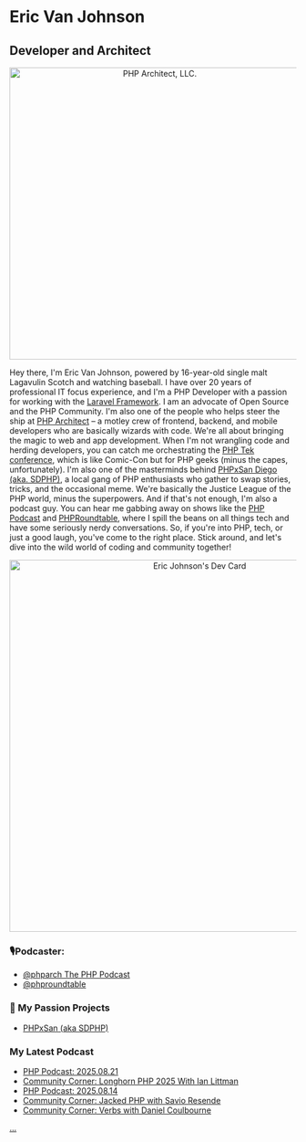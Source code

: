 # Eric Van Johnson
## Developer and Architect

<p align="center">
 <a href="https://phparch.com">
 <img width="512" height="512" alt="PHP Architect, LLC." src="https://github.com/user-attachments/assets/bf461012-4c86-4302-891d-4bdeb9bc3d21" />
 </a>
</p>

Hey there, I'm Eric Van Johnson, powered by 16-year-old single malt Lagavulin Scotch and watching baseball. I have over 20 years of professional IT focus experience, and I'm a PHP Developer with a passion for working with the [Laravel Framework](https://laravel.com). I am an advocate of Open Source and the PHP Community. I'm also one of the people who helps steer the ship at [PHP Architect](https://phparch.com) – a motley crew of frontend, backend, and mobile developers who are basically wizards with code. We're all about bringing the magic to web and app development. When I'm not wrangling code and herding developers, you can catch me orchestrating the [PHP Tek conference](https://phptek.io), which is like Comic-Con but for PHP geeks (minus the capes, unfortunately). I'm also one of the masterminds behind [PHPxSan Diego (aka. SDPHP)](https://sdphp.com), a local gang of PHP enthusiasts who gather to swap stories, tricks, and the occasional meme. We're basically the Justice League of the PHP world, minus the superpowers. And if that's not enough, I'm also a podcast guy. You can hear me gabbing away on shows like the [PHP Podcast](https://www.phparch.com/podcast-subscribe/) and [PHPRoundtable](https://phproundtable.com), where I spill the beans on all things tech and have some seriously nerdy conversations. So, if you're into PHP, tech, or just a good laugh, you've come to the right place. Stick around, and let's dive into the wild world of coding and community together!

<p align="center">
<a href="https://app.daily.dev/shocm"><img src="https://api.daily.dev/devcards/v2/y7ct3dSEp45NFSALYHve6.png?type=wide&r=i6p" width="652" alt="Eric Johnson's Dev Card"/></a>
</p>


 ### 🎙Podcaster: 
 - [@phparch The PHP Podcast](https://x.com/phparch)
 - [@phproundtable](https://x.com/phproundtable)
 
### 💙 My Passion Projects
- [PHPxSan (aka SDPHP)](https://x.com/phpxsan)

### My Latest Podcast
<!-- BLOG-POST-LIST:START -->
- [PHP Podcast: 2025.08.21](https://www.phparch.com/podcast/php-podcast-2025-08-21/)
- [Community Corner: Longhorn PHP 2025 With Ian Littman](https://www.phparch.com/podcast/community-corner-longhorn-php-2025-with-ian-littman/)
- [PHP Podcast: 2025.08.14](https://www.phparch.com/podcast/php-podcast-2025-08-14/)
- [Community Corner: Jacked PHP with Savio Resende](https://www.phparch.com/podcast/community-corner-jacked-php-with-savio-resende/)
- [Community Corner: Verbs with Daniel Coulbourne](https://www.phparch.com/podcast/community-corner-verbs-with-daniel-coulbourne/)
<!-- BLOG-POST-LIST:END -->


<a rel="me" href="https://phparch.social/@eric">...</a>

